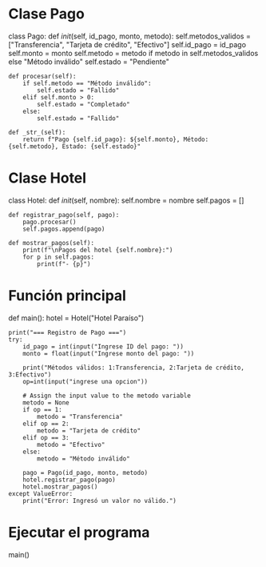 # Clase Pago
class Pago:
    def _init_(self, id_pago, monto, metodo):
        self.metodos_validos = ["Transferencia", "Tarjeta de crédito", "Efectivo"]
        self.id_pago = id_pago
        self.monto = monto
        self.metodo = metodo if metodo in self.metodos_validos else "Método inválido"
        self.estado = "Pendiente"

    def procesar(self):
        if self.metodo == "Método inválido":
            self.estado = "Fallido"
        elif self.monto > 0:
            self.estado = "Completado"
        else:
            self.estado = "Fallido"

    def _str_(self):
        return f"Pago {self.id_pago}: ${self.monto}, Método: {self.metodo}, Estado: {self.estado}"


# Clase Hotel
class Hotel:
    def _init_(self, nombre):
        self.nombre = nombre
        self.pagos = []

    def registrar_pago(self, pago):
        pago.procesar()
        self.pagos.append(pago)

    def mostrar_pagos(self):
        print(f"\nPagos del hotel {self.nombre}:")
        for p in self.pagos:
            print(f"- {p}")


# Función principal
def main():
    hotel = Hotel("Hotel Paraíso")

    print("=== Registro de Pago ===")
    try:
        id_pago = int(input("Ingrese ID del pago: "))
        monto = float(input("Ingrese monto del pago: "))

        print("Métodos válidos: 1:Transferencia, 2:Tarjeta de crédito, 3:Efectivo")
        op=int(input("ingrese una opcion"))

        # Assign the input value to the metodo variable
        metodo = None
        if op == 1:
            metodo = "Transferencia"
        elif op == 2:
            metodo = "Tarjeta de crédito"
        elif op == 3:
            metodo = "Efectivo"
        else:
            metodo = "Método inválido"

        pago = Pago(id_pago, monto, metodo)
        hotel.registrar_pago(pago)
        hotel.mostrar_pagos()
    except ValueError:
        print("Error: Ingresó un valor no válido.")

# Ejecutar el programa
main()
